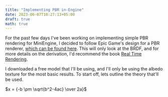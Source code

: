 ```yaml
---
title: "Implementing PBR in-Engine"
date: 2023-06-07T10:27:13+05:00
draft: true
math: true
---
```


For the past few days I've been working on implementing simple PBR rendering for MiniEngine, I decided to follow Epic Game's design for a PBR renderer, [which can be found here](https://cdn2.unrealengine.com/Resources/files/2013SiggraphPresentationsNotes-26915738.pdf). This will only look at the BRDF, and for more details on the derivation, I'd recommend the book [Real Time Rendering](https://www.realtimerendering.com/).

I downloaded a free model that I'll be using, and I'll only be using the albedo texture for the most basic results. To start off, lets outline the theory that'll be used. 

$x = {-b \pm \sqrt{b^2-4ac} \over 2a}$